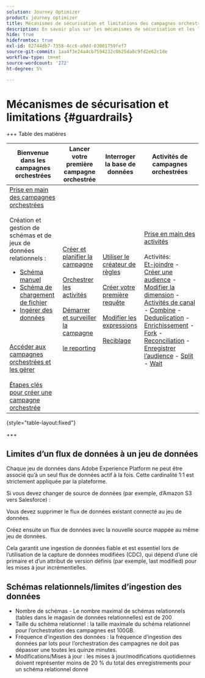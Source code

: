 ```yaml
---
solution: Journey Optimizer
product: journey optimizer
title: Mécanismes de sécurisation et limitations des campagnes orchestrées
description: En savoir plus sur les mécanismes de sécurisation et les limitations des campagnes orchestrées
hide: true
hidefromtoc: true
exl-id: 82744db7-7358-4cc6-a9dd-03001759fef7
source-git-commit: 1aa4f3e24a4cb7594232c0b25da8c9fd2e62c1de
workflow-type: tm+mt
source-wordcount: '272'
ht-degree: 5%

---
```


# Mécanismes de sécurisation et limitations {#guardrails}

+++ Table des matières

| Bienvenue dans les campagnes orchestrées | Lancer votre première campagne orchestrée | Interroger la base de données | Activités de campagnes orchestrées |
|---|---|---|---|
| [Prise en main des campagnes orchestrées](gs-orchestrated-campaigns.md)<br/><br/>Création et gestion de schémas et de jeux de données relationnels :</br> <ul><li>[Schéma manuel](manual-schema.md)</li><li>[Schéma de chargement de fichier](file-upload-schema.md)</li><li>[ Ingérer des données ](ingest-data.md)</li></ul><br/><br/>[Accéder aux campagnes orchestrées et les gérer](access-manage-orchestrated-campaigns.md)<br/><br/>[Étapes clés pour créer une campagne orchestrée](gs-campaign-creation.md) | [Créer et planifier la campagne](create-orchestrated-campaign.md)<br/><br/>[Orchestrer les activités](orchestrate-activities.md)<br/><br/>[Démarrer et surveiller la campagne](start-monitor-campaigns.md)<br/><br/>[le reporting](reporting-campaigns.md) | [Utiliser le créateur de règles](orchestrated-rule-builder.md)<br/><br/>[Créer votre première requête](build-query.md)<br/><br/>[Modifier les expressions](edit-expressions.md)<br/><br/>[Reciblage](retarget.md) | [Prise en main des activités](activities/about-activities.md)<br/><br/>Activités:<br/>[Et-joindre](activities/and-join.md) - [Créer une audience](activities/build-audience.md) - [Modifier la dimension](activities/change-dimension.md) - [Activités de canal](activities/channels.md) - [Combine](activities/combine.md) - [Deduplication](activities/deduplication.md) - [Enrichissement](activities/enrichment.md) - [Fork](activities/fork.md) - [Reconciliation](activities/reconciliation.md) - [Enregistrer l’audience](activities/save-audience.md) - [Split](activities/split.md) - [Wait](activities/wait.md) |

{style="table-layout:fixed"}

+++

## Limites d’un flux de données à un jeu de données

Chaque jeu de données dans Adobe Experience Platform ne peut être associé qu’à un seul flux de données actif à la fois. Cette cardinalité 1:1 est strictement appliquée par la plateforme.

Si vous devez changer de source de données (par exemple, d’Amazon S3 vers Salesforce) :

Vous devez supprimer le flux de données existant connecté au jeu de données.

Créez ensuite un flux de données avec la nouvelle source mappée au même jeu de données.

Cela garantit une ingestion de données fiable et est essentiel lors de l’utilisation de la capture de données modifiées (CDC), qui dépend d’une clé primaire et d’un attribut de version définis (par exemple, last modified) pour les mises à jour incrémentielles.


## Schémas relationnels/limites d’ingestion des données

* Nombre de schémas - Le nombre maximal de schémas relationnels (tables dans le magasin de données relationnelles) est de 200
* Taille du schéma relationnel : la taille maximale du schéma relationnel pour l’orchestration des campagnes est 100GB.
* Fréquence d’ingestion des données : la fréquence d’ingestion des données par lots pour l’orchestration des campagnes ne doit pas dépasser une toutes les quinze minutes.
* Modifications/Mises à jour : les mises à jour/modifications quotidiennes doivent représenter moins de 20 % du total des enregistrements pour un schéma relationnel donné
